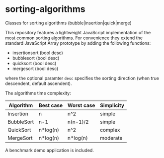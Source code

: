 # sorting-algorithms
Classes for sorting algorithms (bubble|insertion|quick|merge)

This repository features a lightweight JavaScript implementation of the most common sorting algorithms. For convenience they extend the standard JavaScript Array prototype by adding the following functions:

- insertionsort (bool desc)
- bubblesort (bool desc)
- quicksort (bool desc)
- mergesort (bool desc)

where the optional paramter `desc` specifies the sorting direction (when true descendent, default ascendent).

The algorithms time complexity:

| Algorithm | Best case | Worst case |Simplicity|
|-----------|-----------|------------|----------|
|Insertion  |n          |n^2         |simple    |
|BubbleSort |n-1        |n(n-1)/2    |simple    |
|QuickSort  |n*log(n)   |n^2         |complex   |
|MergeSort  |n*log(n)   |n*log(n)    |moderate  |

A benchmark demo application is included. 